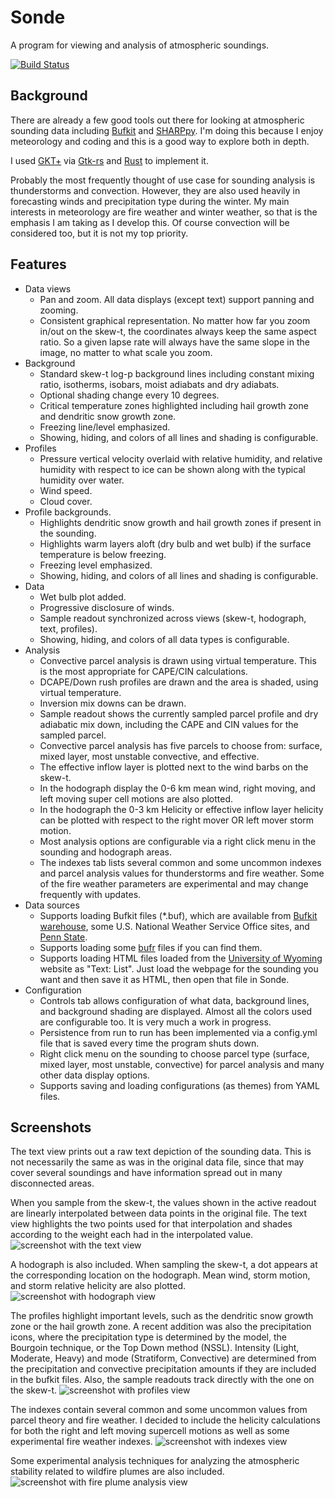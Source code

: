 # Sonde
A program for viewing and analysis of atmospheric soundings.

[![Build Status](https://travis-ci.org/rnleach/sonde.svg?branch=master)](https://travis-ci.org/rnleach/sonde)

## Background

There are already a few good tools out there for looking at atmospheric sounding data including
[Bufkit][bufkit] and [SHARPpy][sharppy]. I'm doing this because I enjoy meteorology and coding and 
this is a good way to explore both in depth.

I used [GKT+][gtk] via [Gtk-rs][gtkrs] and [Rust][rust] to implement it.

Probably the most frequently thought of use case for sounding analysis is thunderstorms and 
convection. However, they are also used heavily in forecasting winds and precipitation type during 
the winter. My main interests in meteorology are fire weather and winter weather, so that is the 
emphasis I am taking as I develop this. Of course convection will be considered too, but it is not 
my top priority.

## Features
 - Data views
   - Pan and zoom. All data displays (except text) support panning and zooming.
   - Consistent graphical representation. No matter how far you zoom in/out on the skew-t, the 
     coordinates always keep the same aspect ratio. So a given lapse rate will always have the same
     slope in the image, no matter to what scale you zoom. 
 - Background
   - Standard skew-t log-p background lines including constant mixing ratio, isotherms, isobars,
     moist adiabats and dry adiabats.
   - Optional shading change every 10 degrees.
   - Critical temperature zones highlighted including hail growth zone and dendritic snow growth
     zone.
   - Freezing line/level emphasized.
   - Showing, hiding, and colors of all lines and shading is configurable.
 - Profiles
   - Pressure vertical velocity overlaid with relative humidity, and relative humidity with respect
     to ice can be shown along with the typical humidity over water.
   - Wind speed.
   - Cloud cover.
 - Profile backgrounds.
   - Highlights dendritic snow growth and hail growth zones if present in the sounding.
   - Highlights warm layers aloft (dry bulb and wet bulb) if the surface temperature is below 
     freezing.
   - Freezing level emphasized.
   - Showing, hiding, and colors of all lines and shading is configurable.
 - Data
   - Wet bulb plot added.
   - Progressive disclosure of winds.
   - Sample readout synchronized across views (skew-t, hodograph, text, profiles).
   - Showing, hiding, and colors of all data types is configurable.
 - Analysis
   - Convective parcel analysis is drawn using virtual temperature. This is the most appropriate for
     CAPE/CIN calculations.
   - DCAPE/Down rush profiles are drawn and the area is shaded, using virtual temperature.
   - Inversion mix downs can be drawn.
   - Sample readout shows the currently sampled parcel profile and dry adiabatic mix down, including
     the CAPE and CIN values for the sampled parcel.
   - Convective parcel analysis has five parcels to choose from: surface, mixed layer, most unstable
     convective, and effective.
   - The effective inflow layer is plotted next to the wind barbs on the skew-t.
   - In the hodograph display the 0-6 km mean wind, right moving, and left moving super cell motions
     are also plotted.
   - In the hodograph the 0-3 km Helicity or effective inflow layer helicity can be plotted with 
     respect to the right mover OR left mover storm motion.
   - Most analysis options are configurable via a right click menu in the sounding and hodograph 
     areas.
   - The indexes tab lists several common and some uncommon indexes and parcel analysis values for
     thunderstorms and fire weather. Some of the fire weather parameters are experimental and may
     change frequently with updates.
 - Data sources
   - Supports loading Bufkit files (*.buf), which are available from [Bufkit warehouse][warehouse],
     some U.S. National Weather Service Office sites, and [Penn State][psu download].
   - Supports loading some [bufr][bufr] files if you can find them.
   - Supports loading HTML files loaded from the [University of Wyoming][uwyo] website as 
     "Text: List". Just load the webpage for the sounding you want and then save it as HTML, then
     open that file in Sonde.
 - Configuration
   - Controls tab allows configuration of what data, background lines, and background shading are 
     displayed. Almost all the colors used are configurable too. It is very much a work in progress.
   - Persistence from run to run has been implemented via a config.yml file that is saved every time
     the program shuts down.
   - Right click menu on the sounding to choose parcel type (surface, mixed layer, most unstable, 
     convective) for parcel analysis and many other data display options.
   - Supports saving and loading configurations (as themes) from YAML files.

## Screenshots

The text view prints out a raw text depiction of the sounding data. This is not necessarily the
same as was in the original data file, since that may cover several soundings and have information
spread out in many disconnected areas.  

When you sample from the skew-t, the values shown in the active readout are linearly interpolated 
between data points in the original file. The text view highlights the two points used for that
interpolation and shades according to the weight each had in the interpolated value.
![screenshot with the text view](./screenshots/Text.png)

A hodograph is also included. When sampling the skew-t, a dot appears at the corresponding location
on the hodograph. Mean wind, storm motion, and storm relative helicity are also plotted.
![screenshot with hodograph view](./screenshots/Hodo.png)

The profiles highlight important levels, such as the dendritic snow growth zone or the hail growth
zone. A recent addition was also the precipitation icons, where the precipitation type is 
determined by the model, the Bourgoin technique, or the Top Down method (NSSL). Intensity
(Light, Moderate, Heavy) and mode (Stratiform, Convective) are determined from the precipitation
and convective precipitation amounts if they are included in the bufkit files. Also, the sample
readouts track directly with the one on the skew-t.
![screenshot with profiles view](./screenshots/Profiles.png)

The indexes contain several common and some uncommon values from parcel theory and fire weather. I
decided to include the helicity calculations for both the right and left moving supercell motions as
well as some experimental fire weather indexes.
![screenshot with indexes view](./screenshots/Indexes.png)

Some experimental analysis techniques for analyzing the atmospheric stability related to wildfire
plumes are also included. ![screenshot with fire plume analysis view](./screenshots/FirePlumes.png)

[bufkit]:http://training.weather.gov/wdtd/tools/BUFKIT/index.php
[sharppy]:https://github.com/sharppy/SHARPpy
[gtk]:https://www.gtk.org/
[gtkrs]:http://gtk-rs.org/
[rust]:https://www.rust-lang.org/en-US/
[warehouse]:http://www.meteor.iastate.edu/~ckarsten/bufkit/data/
[psu download]:http://www.meteo.psu.edu/bufkit/CONUS_NAM_12.html
[uwyo]:http://weather.uwyo.edu/upperair/sounding.html
[bufr]:https://www.wmo.int/pages/prog/www/WDM/Guides/Guide-binary-1A.html
[issues]:https://github.com/rnleach/sonde/issues
